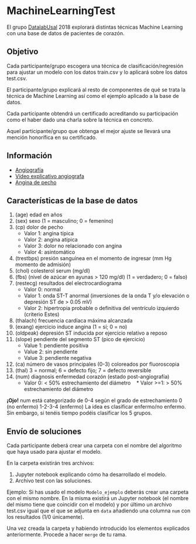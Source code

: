 # MachineLearningTest

El grupo [DatalabUsal](http://medialab.usal.es/datalab) 2018 explorará distintas técnicas Machine Learning con una base de datos de pacientes de corazón.

## Objetivo

Cada participante/grupo escogera una técnica de clasificación/regresión para ajustar un modelo con los datos train.csv y lo aplicará sobre los datos test.csv.

El participante/grupo explicará al resto de componentes de qué se trata la técnica de Machine Learning así como el ejemplo aplicado a la base de datos.

Cada participante obtendrá un certificado acreditando su participación como el haber dado una charla sobre la técnica en concreto.

Aquel participante/grupo que obtenga el mejor ajuste se llevará una mención honorífica en su certificado.

## Información

* [Angiografía](https://www.wikiwand.com/es/Angiograf%C3%ADa)
* [Vídeo explicativo angiografa](https://www.youtube.com/watch?v=EkAA9lRGgl4)
* [Angina de pecho](https://www.wikiwand.com/es/Angina_de_pecho)

## Características de la base de datos

1. (age) edad en años
2. (sex) sexo (1 = masculino; 0 = femenino)
3. (cp) dolor de pecho
    * Valor 1: angina típica
    * Valor 2: angina atípica
    * Valor 3: dolor no relacionado con angina
    * Valor 4: asintomático
4. (trestbps) presión sanguínea en el momento de ingresar (mm Hg momento de admisión)
5. (chol) colesterol serum (mg/dl)
6. (fbs) (nivel de azúcar en ayunas > 120 mg/dl)  (1 = verdadero; 0 = falso) 
7. (restecg) resultados del electrocardiograma
    * Valor 0: normal
    * Valor 1: onda ST-T anormal (inversiones de la onda T y/o elevación o depresión ST de > 0.05 mV)
    * Valor 2: hipertropia probable o definitiva del ventrículo izquierdo (criterio Estes)
8. (thalach) frecuencia cardíaca máxima alcanzada
9. (exang) ejercicio induce angina (1 = sí; 0 = no)
10. (oldpeak) depresión ST inducida por ejercicio relativo a reposo
11. (slope) pendiente del segmento ST (pico de ejercicio)
    * Value 1: pendiente positiva
    * Value 2: sin pendiente
    * Value 3: pendiente negativa
12. (ca) número de vasos principales (0-3) coloreados por fluoroscopia       
13. (thal) 3 = normal; 6 = defecto fijo; 7 = defecto reversible
14. (num) diagnosis enfermedad corazón (estado post-angiografía)
    * Valor 0: < 50% estrechamiento del diámetro
    * Valor >=1: > 50% estrechamiento del diámetro
    
**¡Ojo!** num está categorizado de 0-4 según el grado de estrechamiento 0 (no enfermo) 1-2-3-4 (enfermo)
La idea es clasificar enfermo/no enfermo. Sin embargo, si tenéis tiempo podéis clasificar los 5 grupos.
		
## Envío de soluciones

Cada participante deberá crear una carpeta con el nombre del algoritmo que haya usado para ajustar el modelo.

En la carpeta existirán tres archivos:

1. Jupyter notebook explicando cómo ha desarrollado el modelo.
2. Archivo test con las soluciones.

Ejemplo: Si has usado el modelo ``Modelo_ejemplo`` deberás crear una carpeta con el mismo nombre. En la misma existirá un Jupyter notebook (el nombre del mismo tiene que coincidir con el modelo) y por último un archivo test.csv igual que el que se adjunta en ``data`` añadiendo una columna ``num`` con los resultados (1/0 únicamente).

Una vez creada la carpeta y habiendo introducido los elementos explicados anteriormente. Procede a hacer ``merge`` de tu rama.
